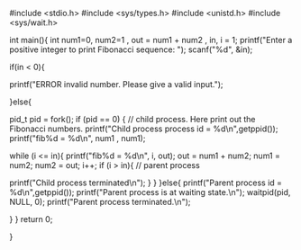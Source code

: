 #include <stdio.h>
#include <sys/types.h>
#include <unistd.h>
#include <sys/wait.h>

int main(){
int num1=0, num2=1 , out = num1 + num2 , in, i = 1;
printf("Enter a positive integer to print Fibonacci sequence: ");
scanf("%d", &in);

 if(in < 0){

printf("ERROR invalid number. Please give a valid input.");

}else{

pid_t pid = fork();
if (pid == 0)   {              // child process. Here print out the Fibonacci numbers.
printf("Child process process id = %d\n",getppid());
printf("fib%d = %d\n", num1 , num1);

while (i <= in){
printf("fib%d = %d\n", i, out);
out = num1 + num2;
num1 = num2;
num2 = out;
i++;
if (i > in){ // parent process

printf("Child process terminated\n");
}
}
}else{
printf("Parent process id = %d\n",getppid());
printf("Parent process is at waiting state.\n");
waitpid(pid, NULL, 0);
printf("Parent process terminated.\n");

}
} return 0;

}

